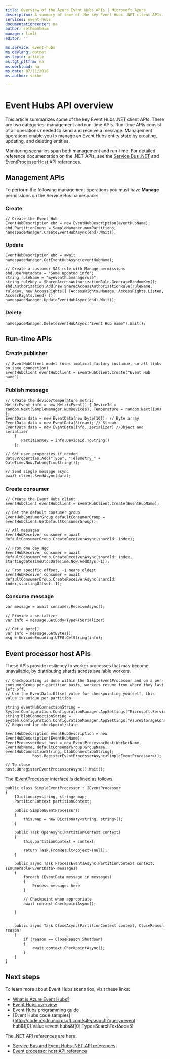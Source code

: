 ```yaml
---
title: Overview of the Azure Event Hubs APIs | Microsoft Azure
description: A summary of some of the key Event Hubs .NET client APIs.
services: event-hubs
documentationcenter: na
author: sethmanheim
manager: timlt
editor: ''

ms.service: event-hubs
ms.devlang: dotnet
ms.topic: article
ms.tgt_pltfrm: na
ms.workload: na
ms.date: 07/11/2016
ms.author: sethm

---
```

# Event Hubs API overview
This article summarizes some of the key Event Hubs .NET client APIs. There are two categories: management and run-time APIs. Run-time APIs consist of all operations needed to send and receive a message. Management operations enable you to manage an Event Hubs entity state by creating, updating, and deleting entities.

Monitoring scenarios span both management and run-time. For detailed reference documentation on the .NET APIs, see the [Service Bus .NET](https://msdn.microsoft.com/library/azure/mt419900.aspx) and [EventProcessorHost API](https://msdn.microsoft.com/library/azure/mt445521.aspx) references.

## Management APIs
To perform the following management operations you must have **Manage** permissions on the Service Bus namespace:

### Create
```
// Create the Event Hub
EventHubDescription ehd = new EventHubDescription(eventHubName);
ehd.PartitionCount = SampleManager.numPartitions;
namespaceManager.CreateEventHubAsync(ehd).Wait();
```

### Update
```
EventHubDescription ehd = await namespaceManager.GetEventHubAsync(eventHubName);

// Create a customer SAS rule with Manage permissions
ehd.UserMetadata = "Some updated info";
string ruleName = "myeventhubmanagerule";
string ruleKey = SharedAccessAuthorizationRule.GenerateRandomKey();
ehd.Authorization.Add(new SharedAccessAuthorizationRule(ruleName, ruleKey, new AccessRights[] {AccessRights.Manage, AccessRights.Listen, AccessRights.Send} )); 
namespaceManager.UpdateEventHubAsync(ehd).Wait();
```

### Delete
```
namespaceManager.DeleteEventHubAsync("Event Hub name").Wait();
```

## Run-time APIs
### Create publisher
```
// EventHubClient model (uses implicit factory instance, so all links on same connection)
EventHubClient eventHubClient = EventHubClient.Create("Event Hub name");
```

### Publish message
```
// Create the device/temperature metric
MetricEvent info = new MetricEvent() { DeviceId = random.Next(SampleManager.NumDevices), Temperature = random.Next(100) };
EventData data = new EventData(new byte[10]); // Byte array
EventData data = new EventData(Stream); // Stream 
EventData data = new EventData(info, serializer) //Object and serializer 
    {
       PartitionKey = info.DeviceId.ToString()
    };

// Set user properties if needed
data.Properties.Add("Type", "Telemetry_" + DateTime.Now.ToLongTimeString());

// Send single message async
await client.SendAsync(data);
```

### Create consumer
```
// Create the Event Hubs client
EventHubClient eventHubClient = EventHubClient.Create(EventHubName);

// Get the default consumer group
EventHubConsumerGroup defaultConsumerGroup = eventHubClient.GetDefaultConsumerGroup();

// All messages
EventHubReceiver consumer = await defaultConsumerGroup.CreateReceiverAsync(shardId: index);

// From one day ago
EventHubReceiver consumer = await defaultConsumerGroup.CreateReceiverAsync(shardId: index, startingDateTimeUtc:DateTime.Now.AddDays(-1));

// From specific offset, -1 means oldest
EventHubReceiver consumer = await defaultConsumerGroup.CreateReceiverAsync(shardId: index,startingOffset:-1); 
```

### Consume message
```
var message = await consumer.ReceiveAsync();

// Provide a serializer
var info = message.GetBody<Type>(Serializer)

// Get a byte[]
var info = message.GetBytes(); 
msg = UnicodeEncoding.UTF8.GetString(info);
```

## Event processor host APIs
These APIs provide resiliency to worker processes that may become unavailable, by distributing shards across available workers.

```
// Checkpointing is done within the SimpleEventProcessor and on a per-consumerGroup per-partition basis, workers resume from where they last left off.
// Use the EventData.Offset value for checkpointing yourself, this value is unique per partition.

string eventHubConnectionString = System.Configuration.ConfigurationManager.AppSettings["Microsoft.ServiceBus.ConnectionString"];
string blobConnectionString = System.Configuration.ConfigurationManager.AppSettings["AzureStorageConnectionString"]; // Required for checkpoint/state

EventHubDescription eventHubDescription = new EventHubDescription(EventHubName);
EventProcessorHost host = new EventProcessorHost(WorkerName, EventHubName, defaultConsumerGroup.GroupName, eventHubConnectionString, blobConnectionString);
            host.RegisterEventProcessorAsync<SimpleEventProcessor>();

// To close
host.UnregisterEventProcessorAsync().Wait();   
```

The [IEventProcessor](https://msdn.microsoft.com/library/azure/microsoft.servicebus.messaging.ieventprocessor.aspx) interface is defined as follows:

```
public class SimpleEventProcessor : IEventProcessor
{
    IDictionary<string, string> map;
    PartitionContext partitionContext;

    public SimpleEventProcessor()
    {
        this.map = new Dictionary<string, string>();
    }

    public Task OpenAsync(PartitionContext context)
    {
        this.partitionContext = context;

        return Task.FromResult<object>(null);
    }

    public async Task ProcessEventsAsync(PartitionContext context, IEnumerable<EventData> messages)
    {
        foreach (EventData message in messages)
        {
            Process messages here
        }

        // Checkpoint when appropriate
        await context.CheckpointAsync();

    }


    public async Task CloseAsync(PartitionContext context, CloseReason reason)
    {
        if (reason == CloseReason.Shutdown)
        {
            await context.CheckpointAsync();
        }
    }
}
```

## Next steps
To learn more about Event Hubs scenarios, visit these links:

* [What is Azure Event Hubs?](event-hubs-what-is-event-hubs.md)
* [Event Hubs overview](event-hubs-overview.md)
* [Event Hubs programming guide](event-hubs-programming-guide.md)
* [Event Hubs code samples](http://code.msdn.microsoft.com/site/search?query=event hub&f\[0\].Value=event hubs&f\[0\].Type=SearchText&ac=5)

The .NET API references are here:

* [Service Bus and Event Hubs .NET API references](https://msdn.microsoft.com/library/azure/mt419900.aspx)
* [Event processor host API reference](https://msdn.microsoft.com/library/azure/mt445521.aspx)

